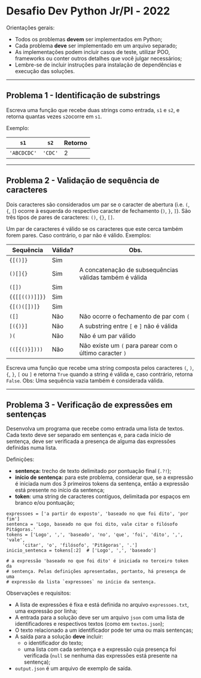 # Desafio Dev Python Jr/Pl - 2022

Orientações gerais:

* Todos os problemas **devem** ser implementados em Python;
* Cada problema **deve** ser implementado em um arquivo separado;
* As implementações podem incluir casos de teste, utilizar POO, frameworks ou conter outros detalhes que você julgar necessários;
* Lembre-se de incluir instruções para instalação de dependências e execução das soluções.

------------------------------------------------

## Problema 1 - Identificação de substrings

Escreva uma função que recebe duas strings como entrada, `s1` e `s2`, e retorna quantas vezes `s2`ocorre em `s1`.

Exemplo:

| `s1`         | `s2`    | Retorno |
|--------------|---------|---------|
| `'ABCDCDC'`  | `'CDC'` | 2       |

------------------------------------------------

## Problema 2 - Validação de sequência de caracteres

Dois caracteres são considerados um par se o caracter de abertura (i.e. `(`, `{`, `[`) ocorre à esquerda do respectivo caracter de fechamento (`)`, `}`, `]`). São três tipos de pares de caracteres: `()`, `{}`, `[]`.

Um par de caracteres é válido se os caracteres que este cerca também forem pares. Caso contrário, o par não é válido. Exemplos:

| Sequência      | Válida? | Obs.                                                    |
|----------------|---------|---------------------------------------------------------|
| `{[()]}`       | Sim     |                                                         |
| `()[]{}`       | Sim     | A concatenação de subsequências válidas também é válida |
| `([])`         | Sim     |                                                         |
| `{{[[(())]]}}` | Sim     |                                                         |
| `{[()([])]}`   | Sim     |                                                         |
| `([]`          | Não     | Não ocorre o fechamento de par com `(`                  |
| `[({)}]`       | Não     | A substring entre `[` e `]` não é válida                |
| `)(`           | Não     | Não é um par válido                                     |
| `(([{()}])))`  | Não     | Não existe um `(` para parear com o último caracter `)` |


Escreva uma função que recebe uma string composta pelos caracteres `(`, `)`, `{`, `}`, `[` ou `]` e retorna `True` quando a string é válida e, caso contrário, retorna `False`. Obs: Uma sequência vazia também é considerada válida.

------------------------------------------------

## Problema 3 - Verificação de expressões em sentenças

Desenvolva um programa que recebe como entrada uma lista de textos. Cada texto deve ser separado em sentenças e, para cada início de sentença, deve ser verificada a presença de alguma das expressões definidas numa lista.

Definições:
* **sentença:** trecho de texto delimitado por pontuação final (`.?!`);
* **início de sentença:** para este problema, considerar que, se a expressão é iniciada num dos 3 primeiros tokens da sentença, então a expressão está presente no início da sentença;
* **token**: uma string de caracteres contíguos, delimitada por espaços em branco e/ou pontuação;

```
expressoes = ['a partir do exposto', 'baseado no que foi dito', 'por fim']
sentenca = 'Logo, baseado no que foi dito, vale citar o filósofo Pitágoras.'
tokens = ['Logo', ',', 'baseado', 'no', 'que', 'foi', 'dito', ',', 'vale', 
	  'citar', 'o', 'filósofo', 'Pitágoras', '.']
inicio_sentenca = tokens[:2]  # ['Logo', ',', 'baseado']

# a expressão 'baseado no que foi dito' é iniciada no terceiro token da 
# sentença. Pelas definições apresentadas, portanto, há presença de uma 
# expressão da lista `expressoes` no início da sentença.
```

Observações e requisitos:
* A lista de expressões é fixa e está definida no arquivo `expressoes.txt`, uma expressão por linha;
* A entrada para a solução deve ser um arquivo `json` com uma lista de identificadores e respectivos textos (como em `textos.json`);
* O texto relacionado a um identificador pode ter uma ou mais sentenças;
* A saída para a solução **deve** incluir:
    * o identificador do texto;
    * uma lista com cada sentença e a expressão cuja presença foi verificada (`null` se nenhuma das expressões está presente na sentença);
* `output.json` é um arquivo de exemplo de saída.

